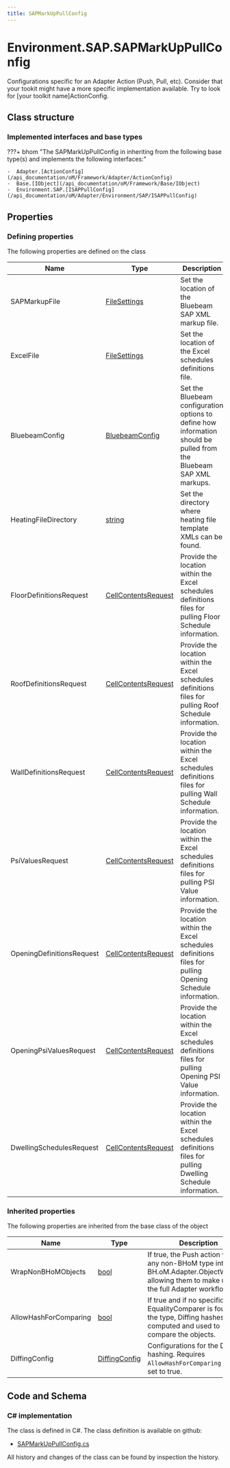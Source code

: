 ```yaml
---
title: SAPMarkUpPullConfig
---
```


# Environment.SAP.SAPMarkUpPullConfig

Configurations specific for an Adapter Action (Push, Pull, etc).
Consider that your tookit might have a more specific implementation available. Try to look for [your toolkit name]ActionConfig.

## Class structure

### Implemented interfaces and base types

???+ bhom "The SAPMarkUpPullConfig in inheriting from the following base type(s) and implements the following interfaces:"

    -  Adapter.[ActionConfig](/api_documentation/oM/Framework/Adapter/ActionConfig)
    -  Base.[IObject](/api_documentation/oM/Framework/Base/IObject)
    -  Environment.SAP.[ISAPPullConfig](/api_documentation/oM/Adapter/Environment/SAP/ISAPPullConfig)


## Properties



### Defining properties

The following properties are defined on the class

| Name             | Type             | Description      | Quantity         |
|------------------|------------------|------------------|------------------|
| SAPMarkupFile | [FileSettings](/api_documentation/oM/Framework/Adapter/FileSettings) | Set the location of the Bluebeam SAP XML markup file. | - |
| ExcelFile | [FileSettings](/api_documentation/oM/Framework/Adapter/FileSettings) | Set the location of the Excel schedules definitions file. | - |
| BluebeamConfig | [BluebeamConfig](/api_documentation/oM/Adapter/Environment/SAP/BluebeamConfig) | Set the Bluebeam configuration options to define how information should be pulled from the Bluebeam SAP XML markups. | - |
| HeatingFileDirectory | [string](https://learn.microsoft.com/en-us/dotnet/api/System.String?view=netstandard-2.0) | Set the directory where heating file template XMLs can be found. | - |
| FloorDefinitionsRequest | [CellContentsRequest](/api_documentation/oM/Adapter/Adapters/Excel/CellContentsRequest) | Provide the location within the Excel schedules definitions files for pulling Floor Schedule information. | - |
| RoofDefinitionsRequest | [CellContentsRequest](/api_documentation/oM/Adapter/Adapters/Excel/CellContentsRequest) | Provide the location within the Excel schedules definitions files for pulling Roof Schedule information. | - |
| WallDefinitionsRequest | [CellContentsRequest](/api_documentation/oM/Adapter/Adapters/Excel/CellContentsRequest) | Provide the location within the Excel schedules definitions files for pulling Wall Schedule information. | - |
| PsiValuesRequest | [CellContentsRequest](/api_documentation/oM/Adapter/Adapters/Excel/CellContentsRequest) | Provide the location within the Excel schedules definitions files for pulling PSI Value information. | - |
| OpeningDefinitionsRequest | [CellContentsRequest](/api_documentation/oM/Adapter/Adapters/Excel/CellContentsRequest) | Provide the location within the Excel schedules definitions files for pulling Opening Schedule information. | - |
| OpeningPsiValuesRequest | [CellContentsRequest](/api_documentation/oM/Adapter/Adapters/Excel/CellContentsRequest) | Provide the location within the Excel schedules definitions files for pulling Opening PSI Value information. | - |
| DwellingSchedulesRequest | [CellContentsRequest](/api_documentation/oM/Adapter/Adapters/Excel/CellContentsRequest) | Provide the location within the Excel schedules definitions files for pulling Dwelling Schedule information. | - |


### Inherited properties
The following properties are inherited from the base class of the object

| Name             | Type             | Description      | Quantity         |
|------------------|------------------|------------------|------------------|
| WrapNonBHoMObjects | [bool](https://learn.microsoft.com/en-us/dotnet/api/System.Boolean?view=netstandard-2.0) | If true, the Push action wraps any non-BHoM type into a BH.oM.Adapter.ObjectWrapper, allowing them to make use of the full Adapter workflow. | - |
| AllowHashForComparing | [bool](https://learn.microsoft.com/en-us/dotnet/api/System.Boolean?view=netstandard-2.0) | If true and if no specific EqualityComparer is found for the type, Diffing hashes are computed and used to compare the objects. | - |
| DiffingConfig | [DiffingConfig](/api_documentation/oM/Framework/Diffing/DiffingConfig) | Configurations for the Diffing hashing. Requires `AllowHashForComparing` to be set to true. | - |


## Code and Schema

### C# implementation

The class is defined in C#. The class definition is available on github:

- [SAPMarkUpPullConfig.cs](https://github.com/BHoM/SAP_Toolkit/blob/develop/SAP_oM/Config/SAPMarkUpPullConfig.cs)

All history and changes of the class can be found by inspection the history.
